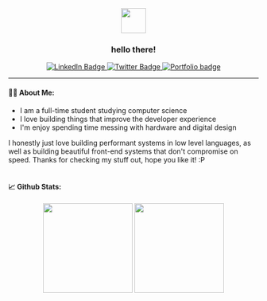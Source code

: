 <div id="header" align="center">
    <img src="https://camo.githubusercontent.com/e8e7b06ecf583bc040eb60e44eb5b8e0ecc5421320a92929ce21522dbc34c891/68747470733a2f2f6d656469612e67697068792e636f6d2f6d656469612f6876524a434c467a6361737252346961377a2f67697068792e676966" width="50">
    <h3>hello there!</h3>
   <div id="badges">
      <a href="https://www.linkedin.com/in/daniel-aguilera-469129208/">
        <img src="https://img.shields.io/badge/LinkedIn-9cf?style=for-the-badge&logo=linkedin&logoColor=white" alt="LinkedIn Badge"/>
      </a>
      <a href="https://twitter.com/danlikestocode">
        <img src="https://img.shields.io/badge/Twitter-blue?style=for-the-badge&logo=twitter&logoColor=white" alt="Twitter Badge"/>
      </a>
      <a href="https://dans.software/">
        <img src="https://img.shields.io/badge/Website-9cf?style=for-the-badge&logo=google-chrome" alt="Portfolio badge"/>
      </a>
    </div>
</div>

---

#### :man_technologist: About Me:

- I am a full-time student studying computer science
- I love building things that improve the developer experience
- I'm enjoy spending time messing with hardware and digital design

I honestly just love building performant systems in low level languages,
as well as building beautiful front-end systems that don't compromise on speed.
Thanks for checking my stuff out, hope you like it! :P
<br>
<br>

#### :chart_with_upwards_trend: Github Stats:

<div align="center">
    <img height="180em" src="https://github-readme-stats.vercel.app/api?username=danlikestocode&show_icons=true&hide_border=true&&count_private=true&include_all_commits=true" />
    <img height="180em" src="https://github-readme-stats.vercel.app/api/top-langs/?username=danlikestocode&exclude_repo=KNN-Image-Classification&show_icons=true&hide_border=true&layout=compact&langs_count=8"/>
</div>
